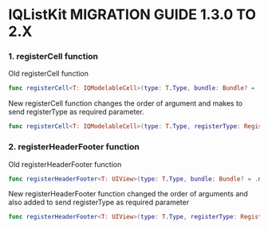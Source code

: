 IQListKit MIGRATION GUIDE 1.3.0 TO 2.X
==========================

### 1. registerCell function

Old registerCell function 
```swift
func registerCell<T: IQModelableCell>(type: T.Type, bundle: Bundle? = .main, registerType: RegisterType = .default)
```
New registerCell function changes the order of argument and makes to send registerType as required parameter.
```swift
func registerCell<T: IQModelableCell>(type: T.Type, registerType: RegisterType, bundle: Bundle = .main)
```

### 2. registerHeaderFooter function

Old registerHeaderFooter function 
```swift
func registerHeaderFooter<T: UIView>(type: T.Type, bundle: Bundle? = .main)
```
New registerHeaderFooter function changed the order of arguments and also added to send registerType as required parameter
```swift
func registerHeaderFooter<T: UIView>(type: T.Type, registerType: RegisterType, bundle: Bundle = .main)
```
